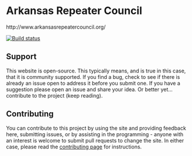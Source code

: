 <h1>Arkansas Repeater Council</h1>
http://www.arkansasrepeatercouncil.org/

[![Build status](https://ci.appveyor.com/api/projects/status/cl1x6fkp47w7t4pb?svg=true)](https://ci.appveyor.com/project/ArkansasRepeaterCouncil/website)

<h2 id="support">Support</h2>
<p>This website is open-source.  This typically means, and is true in this case, that it is community supported.  If you find a bug, check to see if there is already an issue open to address it before you submit one.  If you have a suggestion please open an issue and share your idea.  Or better yet... contribute to the project (keep reading).</p>
<h2 id="contributing">Contributing</h2>
<p>You can contribute to this project by using the site and providing feedback here, submitting issues, or by assisting in the programming - anyone with an interest is welcome to submit pull requests to change the site.  In either case, please read the <a href="CONTRIBUTING.md">contributing page</a> for instructions.</p>
